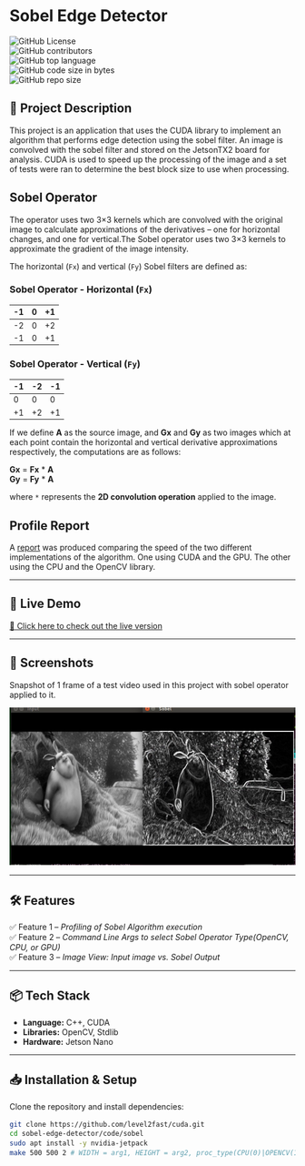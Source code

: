 # **Sobel Edge Detector**  

![GitHub License](https://img.shields.io/github/license/level2fast/cuda)<br/>
![GitHub contributors](https://img.shields.io/github/contributors/level2fast/cuda) <br/>
![GitHub top language](https://img.shields.io/github/languages/top/level2fast/cuda)<br/>
![GitHub code size in bytes](https://img.shields.io/github/languages/code-size/level2fast/cuda) <br/>
![GitHub repo size](https://img.shields.io/github/repo-size/level2fast/cuda)<br/>

## **📝 Project Description**  
This project is an application that uses the CUDA library to implement an algorithm that performs edge detection using the sobel filter. An image is convolved with the sobel filter and stored on the JetsonTX2 board for analysis. CUDA is used to speed up the processing of the image and a set of tests were ran to determine the best block size to use when processing. 
 
## **Sobel Operator** 
The operator uses two 3×3 kernels which are convolved with the original image to calculate approximations of the derivatives – one for horizontal changes, and one for vertical.The Sobel operator uses two 3×3 kernels to approximate the gradient of the image intensity.  

The horizontal (`Fx`) and vertical (`Fy`) Sobel filters are defined as:

### **Sobel Operator - Horizontal (`Fx`)**
| -1  |  0  | +1  |
|----|----|----|
| -2  |  0  | +2  |   
| -1  |  0  | +1  |

### **Sobel Operator - Vertical (`Fy`)**
| -1  | -2  | -1  |
|----|----|----|
|  0  |  0  |  0  |   
| +1  | +2  | +1  |

If we define **A** as the source image, and **Gx** and **Gy** as two images which at each point contain the horizontal and vertical derivative approximations respectively, the computations are as follows:

**Gx** = **Fx** * **A** <br/>
**Gy** = **Fy** * **A**

where `*` represents the **2D convolution operation** applied to the image.

## **Profile Report**
A [report](https://github.com/level2fast/cuda/blob/main/sobel-edge-detector/docs/Report.pdf) was produced comparing the speed of the two different implementations of the algorithm. One using CUDA and the GPU. The other using the CPU and the OpenCV library. 

---

 ## **🚀 Live Demo**  
[🔗 Click here to check out the live version](https://youtu.be/UHnwwBcvIdk)

---

## **📸 Screenshots**  
Snapshot of 1 frame of a test video used in this project with sobel operator applied to it.  

![Screenshot](sobel-edge-detector/code/sobel/images/sobel_snapshot.png)  

---

## **🛠️ Features**  
✅ Feature 1 – *Profiling of Sobel Algorithm execution*  
✅ Feature 2 – *Command Line Args to select Sobel Operator Type(OpenCV, CPU, or GPU)*  
✅ Feature 3 – *Image View: Input image vs. Sobel Output*  

---

## **📦 Tech Stack**  
- **Language:** C++, CUDA
- **Libraries:** OpenCV, Stdlib
- **Hardware:** Jetson Nano
---

## **📥 Installation & Setup**  
Clone the repository and install dependencies:  

```bash
git clone https://github.com/level2fast/cuda.git
cd sobel-edge-detector/code/sobel
sudo apt install -y nvidia-jetpack
make 500 500 2 # WIDTH = arg1, HEIGHT = arg2, proc_type(CPU(0)|OPENCV(1)|GPU(2)) = arg3
``` 
